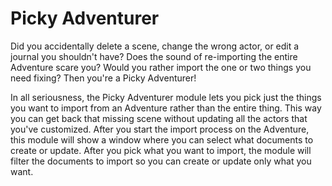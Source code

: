 # Picky Adventurer

Did you accidentally delete a scene, change the wrong actor, or edit a journal you shouldn't have? Does the sound of re-importing the entire Adventure scare you? Would you rather import the one or two things you need fixing? Then you're a Picky Adventurer!

In all seriousness, the Picky Adventurer module lets you pick just the things you want to import from an Adventure rather than the entire thing. This way you can get back that missing scene without updating all the actors that you've customized. After you start the import process on the Adventure, this module will show a window where you can select what documents to create or update. After you pick what you want to import, the module will filter the documents to import so you can create or update only what you want.
